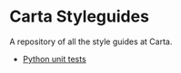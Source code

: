 # Carta Styleguides

A repository of all the style guides at Carta.


* [Python unit tests](tests/unit/)
